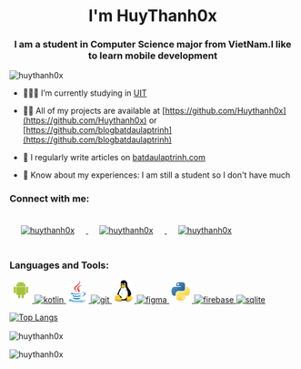 
<h1 align="center"> I'm HuyThanh0x</h1>
<h3 align="center">I am a student in Computer Science major from VietNam.I like to learn mobile development</h3>

<p align="left"> <img src="https://komarev.com/ghpvc/?username=huythanh0x&label=Profile%20views&color=0e75b6&style=flat" alt="huythanh0x" /> </p>
<https://s71.mkklcdnv6tempv2.com/mangakakalot/z2/zu917722/chapter_150/1.jpg'>

- 👨🏽‍🎓 I’m currently studying in [UIT](https://en.uit.edu.vn/)

- 👨‍💻 All of my projects are available at [https://github.com/Huythanh0x](https://github.com/Huythanh0x) or [https://github.com/blogbatdaulaptrinh](https://github.com/blogbatdaulaptrinh)

- 📝 I regularly write articles on [batdaulaptrinh.com](batdaulaptrinh.com)

- 📄 Know about my experiences: I am still a student so I don't have much

<h3 align="left">Connect with me:</h3>
 <div align="left">
    <a href="https://www.linkedin.com/in/huythanh0x/" target="blank">
    <img text-align="center" src="https://cdn.iconscout.com/icon/free/png-256/gmail-2981844-2476484.png" alt="huythanh0x" width="40px" height="40px" style="margin: 20px;"/>
  </a>
  <a href="https://www.linkedin.com/in/huythanh0x/" target="blank">
    <img text-align="center" src="https://cdn.iconscout.com/icon/free/png-256/linkedin-48-189774.png" alt="huythanh0x" width="40px" height="40px" style="margin: 20px;"/>
  </a>
  <a href="https://fb.com/huythanh0x" target="blank">
    <img text-align="center" src="https://cdn.iconscout.com/icon/free/png-256/facebook-logo-2019-1597680-1350125.png" alt="huythanh0x" width="40px" height="40px" style="margin: 20px;"/>
  </a>
</div>

<h3 align="left">Languages and Tools:</h3>

<p align="left">
 <a href="https://developer.android.com" target="_blank"> <img src="https://raw.githubusercontent.com/devicons/devicon/master/icons/android/android-original-wordmark.svg" alt="android" width="40" height="40"/> </a>
 <a href="https://kotlinlang.org" target="_blank"> <img src="https://www.vectorlogo.zone/logos/kotlinlang/kotlinlang-icon.svg" alt="kotlin" width="40" height="40"/> </a>
 <a href="https://www.java.com" target="_blank"> <img src="https://raw.githubusercontent.com/devicons/devicon/master/icons/java/java-original.svg" alt="java" width="40" height="40"/> </a>
 <a href="https://git-scm.com/" target="_blank"> <img src="https://www.vectorlogo.zone/logos/git-scm/git-scm-icon.svg" alt="git" width="40" height="40"/> </a>
 <a href="https://www.linux.org/" target="_blank"> <img src="https://raw.githubusercontent.com/devicons/devicon/master/icons/linux/linux-original.svg" alt="linux" width="40" height="40"/> </a>
 <a href="https://www.figma.com/" target="_blank"> <img src="https://www.vectorlogo.zone/logos/figma/figma-icon.svg" alt="figma" width="40" height="40"/> </a>
 <a href="https://www.python.org" target="_blank"> <img src="https://raw.githubusercontent.com/devicons/devicon/master/icons/python/python-original.svg" alt="python" width="40" height="40"/> </a>
 <a href="https://firebase.google.com/" target="_blank"> <img src="https://www.vectorlogo.zone/logos/firebase/firebase-icon.svg" alt="firebase" width="40" height="40"/> </a>
 <a href="https://www.sqlite.org/" target="_blank"> <img src="https://www.vectorlogo.zone/logos/sqlite/sqlite-icon.svg" alt="sqlite" width="40" height="40"/> </a> </p>

[![Top Langs](https://github-readme-stats.vercel.app/api/top-langs/?username=huythanh0x&layout=compact&hide=html,css&langs_count=4)](https://github.com/huythanh0x/huythanh0x)

<p><img align="center" src="https://github-readme-stats.vercel.app/api?username=huythanh0x&show_icons=true&locale=en" alt="huythanh0x" /></p>

<p><img align="center" src="https://github-readme-streak-stats.herokuapp.com/?user=huythanh0x&" alt="huythanh0x" /></p>
